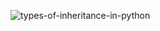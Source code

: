 ![types-of-inheritance-in-python](https://github.com/rahukalsh/Python-/assets/156534244/70f994e6-2bf5-4f54-bbfe-c0f0630a9040)

